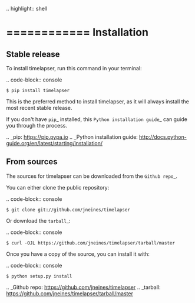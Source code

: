 .. highlight:: shell

============
Installation
============


Stable release
--------------

To install timelapser, run this command in your terminal:

.. code-block:: console

    $ pip install timelapser

This is the preferred method to install timelapser, as it will always install the most recent stable release.

If you don't have `pip`_ installed, this `Python installation guide`_ can guide
you through the process.

.. _pip: https://pip.pypa.io
.. _Python installation guide: http://docs.python-guide.org/en/latest/starting/installation/


From sources
------------

The sources for timelapser can be downloaded from the `Github repo`_.

You can either clone the public repository:

.. code-block:: console

    $ git clone git://github.com/jneines/timelapser

Or download the `tarball`_:

.. code-block:: console

    $ curl -OJL https://github.com/jneines/timelapser/tarball/master

Once you have a copy of the source, you can install it with:

.. code-block:: console

    $ python setup.py install


.. _Github repo: https://github.com/jneines/timelapser
.. _tarball: https://github.com/jneines/timelapser/tarball/master
